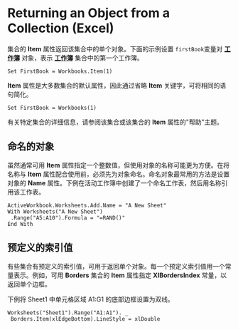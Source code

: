 
# Returning an Object from a Collection (Excel)

集合的 **Item** 属性返回该集合中的单个对象。下面的示例设置 `firstBook`变量对 **[工作簿](8c00aa60-c974-eed3-0812-3c9625eb0d4c.md)** 对象，表示 **[工作簿](f768da57-013a-e652-0f5d-60b03aa4240a.md)** 集合中的第一个工作簿。


```
Set FirstBook = Workbooks.Item(1)
```


 **Item** 属性是大多数集合的默认属性，因此通过省略 **Item** 关键字，可将相同的语句简化。




```
Set FirstBook = Workbooks(1)
```

有关特定集合的详细信息，请参阅该集合或该集合的  **Item** 属性的"帮助"主题。

## 命名的对象

虽然通常可用  **Item** 属性指定一个整数值，但使用对象的名称可能更为方便。在将名称与 **Item** 属性配合使用前，必须先为对象命名。命名对象最常用的方法是设置对象的 **Name** 属性。下例在活动工作簿中创建了一个命名工作表，然后用名称引用该工作表。


```
ActiveWorkbook.Worksheets.Add.Name = "A New Sheet" 
With Worksheets("A New Sheet") 
 .Range("A5:A10").Formula = "=RAND()" 
End With
```


## 预定义的索引值

有些集合有预定义的索引值，可用于返回单个对象。每一个预定义索引值用一个常量表示。例如，可用  **Borders** 集合的 **Item** 属性指定 **XlBordersIndex** 常量，以返回单个边框。

下例将 Sheet1 中单元格区域 A1:G1 的底部边框设置为双线。




```
Worksheets("Sheet1").Range("A1:A1"). _ 
 Borders.Item(xlEdgeBottom).LineStyle = xlDouble
```

